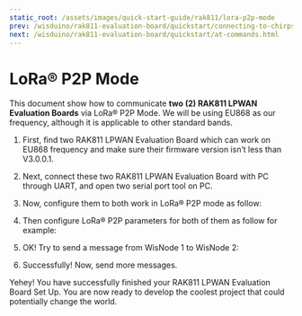 ```yaml
---
static_root: /assets/images/quick-start-guide/rak811/lora-p2p-mode
prev: /wisduino/rak811-evaluation-board/quickstart/connecting-to-chirpstack/chirpstack-abp-mode.html
next: /wisduino/rak811-evaluation-board/quickstart/at-commands.html
---
```


# LoRa® P2P Mode

This document show how to communicate **two (2) RAK811 LPWAN Evaluation Boards** via LoRa® P2P Mode. We will be using EU868 as our frequency, although it is applicable to other standard bands.

1. First, find two RAK811 LPWAN Evaluation Board which can work on EU868 frequency and make sure their firmware version isn’t less than V3.0.0.1.

2. Next, connect these two RAK811 LPWAN Evaluation Board with PC through UART, and open two serial port tool on PC.

3. Now, configure them to both work in LoRa® P2P mode as follow:

<rk-img
  :src="`${$frontmatter.static_root}/wiyvchxtiv4tgr3izuff.png`"
  width="100%"
  figure-number="1"
  caption="P2P Initialization"
/>

4. Then configure LoRa® P2P parameters for both of them as follow for example:

<rk-img
  :src="`${$frontmatter.static_root}/vctdlxrvu3lx48qfgxi9.jpg`"
  width="100%"
  figure-number="2"
  caption="Configuring P2P in both RAK811 Nodes"
/>

5. OK! Try to send a message from WisNode 1 to WisNode 2:

<rk-img
  :src="`${$frontmatter.static_root}/og3igkq8zhfftiaunbt6.jpg`"
  width="100%"
  figure-number="3"
  caption="Message sent and received status in the two Nodes"
/>

6. Successfully! Now, send more messages.

<rk-img
  :src="`${$frontmatter.static_root}/jsqpvwg7m8cwl7zr4zf5.jpg`"
  width="100%"
  figure-number="4"
  caption="Succeeding Messages sent to the other Node"
/>

Yehey! You have successfully finished your RAK811 LPWAN Evaluation Board Set Up. You are now ready to develop the coolest project that could potentially change the world.
